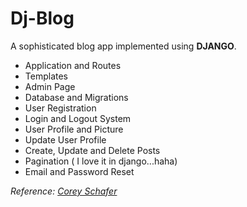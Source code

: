 # Dj-Blog
A sophisticated blog app implemented using **DJANGO**.

  - Application and Routes
  - Templates
  - Admin Page
  - Database and Migrations
  - User Registration
  - Login and Logout System
  - User Profile and Picture
  - Update User Profile
  - Create, Update and Delete Posts
  - Pagination ( I love it in django...haha)
  - Email and Password Reset
  
*Reference: [Corey Schafer](https://www.youtube.com/watch?v=UmljXZIypDc&list=PL-osiE80TeTtoQCKZ03TU5fNfx2UY6U4p)*
